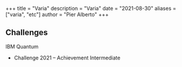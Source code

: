 +++
title = "Varia"
description = "Varia"
date = "2021-08-30"
aliases = ["varia", "etc"]
author = "Pier Alberto"
+++

## Challenges
IBM Quantum
* Challenge 2021 – Achievement Intermediate